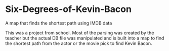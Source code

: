 # Six-Degrees-of-Kevin-Bacon
A map that finds the shortest path using IMDB data


This was a project from school. Most of the parsing was created by the teacher but the actual DB file was manipulated and is built into a map to find the shortest path from the actor or the movie pick to find Kevin Bacon. 

